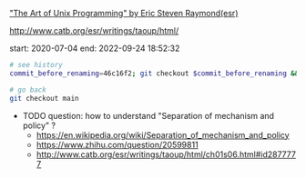 ["The Art of Unix Programming" by Eric Steven Raymond(esr)](http://www.catb.org/esr/writings/taoup/html/)

http://www.catb.org/esr/writings/taoup/html/

start: 2020-07-04
end:   2022-09-24 18:52:32

```bash
# see history
commit_before_renaming=46c16f2; git checkout $commit_before_renaming && tig the-art-of-unix-programming

# go back
git checkout main
```

+ TODO question: how to understand "Separation of mechanism and policy" ?
    + https://en.wikipedia.org/wiki/Separation_of_mechanism_and_policy
    + https://www.zhihu.com/question/20599811
    + http://www.catb.org/esr/writings/taoup/html/ch01s06.html#id2877777
